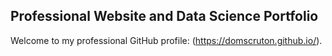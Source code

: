 ## Professional Website and Data Science Portfolio

Welcome to my professional GitHub profile: (https://domscruton.github.io/). 
